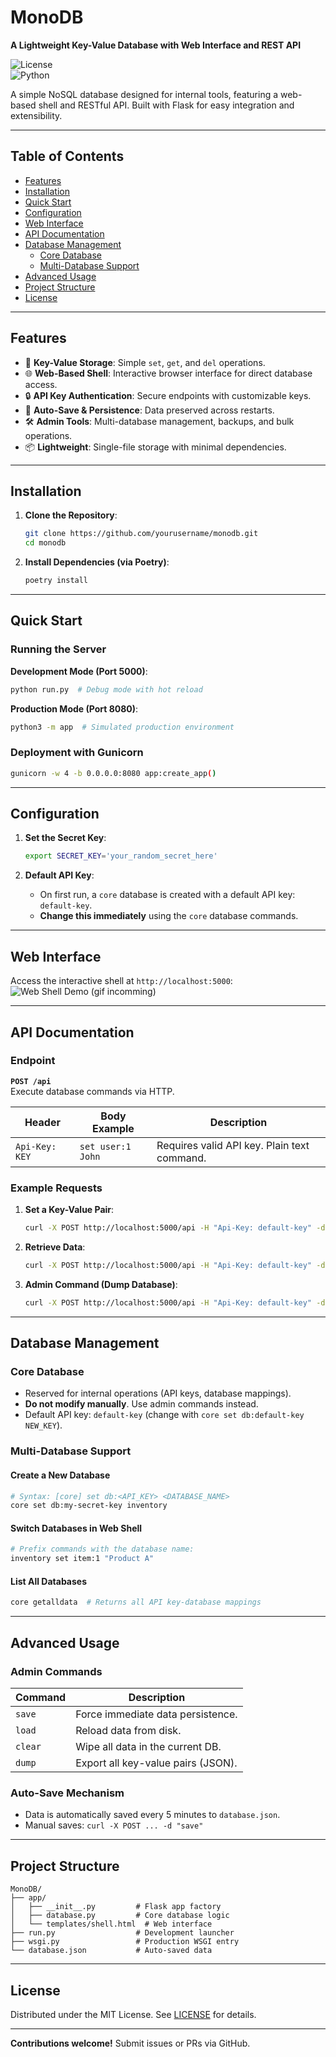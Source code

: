# MonoDB  

**A Lightweight Key-Value Database with Web Interface and REST API**  

![License](https://img.shields.io/badge/License-MIT-blue)  
![Python](https://img.shields.io/badge/Python-3.8%2B-green)

A simple NoSQL database designed for internal tools, featuring a web-based shell and RESTful API. Built with Flask for easy integration and extensibility.

---

## Table of Contents  
- [Features](#features)  
- [Installation](#installation)  
- [Quick Start](#quick-start)  
- [Configuration](#configuration)  
- [Web Interface](#web-interface)  
- [API Documentation](#api-documentation)  
- [Database Management](#database-management)  
  - [Core Database](#core-database)  
  - [Multi-Database Support](#multi-database-support)  
- [Advanced Usage](#advanced-usage)  
- [Project Structure](#project-structure)  
- [License](#license)  

---

## Features  
- 🚀 **Key-Value Storage**: Simple `set`, `get`, and `del` operations.  
- 🌐 **Web-Based Shell**: Interactive browser interface for direct database access.  
- 🔒 **API Key Authentication**: Secure endpoints with customizable keys.  
- 💾 **Auto-Save & Persistence**: Data preserved across restarts.  
- 🛠 **Admin Tools**: Multi-database management, backups, and bulk operations.  
- 📦 **Lightweight**: Single-file storage with minimal dependencies.  

---

## Installation  

1. **Clone the Repository**:  
   ```bash
   git clone https://github.com/yourusername/monodb.git
   cd monodb
   ```

2. **Install Dependencies (via Poetry)**:  
   ```bash
   poetry install
   ```

---

## Quick Start  

### Running the Server  
**Development Mode (Port 5000)**:  
```bash
python run.py  # Debug mode with hot reload
```

**Production Mode (Port 8080)**:  
```bash
python3 -m app  # Simulated production environment
```

### Deployment with Gunicorn  
```bash
gunicorn -w 4 -b 0.0.0.0:8080 app:create_app()
```

---

## Configuration  

1. **Set the Secret Key**:  
   ```bash
   export SECRET_KEY='your_random_secret_here'
   ```

2. **Default API Key**:  
   - On first run, a `core` database is created with a default API key: `default-key`.  
   - **Change this immediately** using the `core` database commands.  

---

## Web Interface  
Access the interactive shell at `http://localhost:5000`:  
![Web Shell Demo](demo_shell.gif)
(gif incomming)

---

## API Documentation  

### Endpoint  
**`POST /api`**  
Execute database commands via HTTP.  

| Header          | Body Example      | Description                          |
|-----------------|-------------------|--------------------------------------|
| `Api-Key: KEY`  | `set user:1 John` | Requires valid API key. Plain text command. |

### Example Requests  

1. **Set a Key-Value Pair**:  
   ```bash
   curl -X POST http://localhost:5000/api -H "Api-Key: default-key" -d "set book:1984 'George Orwell'"
   ```

2. **Retrieve Data**:  
   ```bash
   curl -X POST http://localhost:5000/api -H "Api-Key: default-key" -d "get book:1984"
   ```

3. **Admin Command (Dump Database)**:  
   ```bash
   curl -X POST http://localhost:5000/api -H "Api-Key: default-key" -d "dump"
   ```

---

## Database Management  

### Core Database  
- Reserved for internal operations (API keys, database mappings).  
- **Do not modify manually**. Use admin commands instead.  
- Default API key: `default-key` (change with `core set db:default-key NEW_KEY`).  

### Multi-Database Support  

#### Create a New Database  
```bash
# Syntax: [core] set db:<API_KEY> <DATABASE_NAME>
core set db:my-secret-key inventory
```

#### Switch Databases in Web Shell  
```bash
# Prefix commands with the database name:
inventory set item:1 "Product A"
```

#### List All Databases  
```bash
core getalldata  # Returns all API key-database mappings
```

---

## Advanced Usage  

### Admin Commands  
| Command               | Description                          |
|-----------------------|--------------------------------------|
| `save`                | Force immediate data persistence.    |
| `load`                | Reload data from disk.               |
| `clear`               | Wipe all data in the current DB.     |
| `dump`                | Export all key-value pairs (JSON).   |

### Auto-Save Mechanism  
- Data is automatically saved every 5 minutes to `database.json`.  
- Manual saves: `curl -X POST ... -d "save"`  

---

## Project Structure  
```
MonoDB/
├── app/
│   ├── __init__.py         # Flask app factory
│   ├── database.py         # Core database logic
│   └── templates/shell.html  # Web interface
├── run.py                  # Development launcher
├── wsgi.py                 # Production WSGI entry
└── database.json           # Auto-saved data
```

---

## License  
Distributed under the MIT License. See [LICENSE](LICENCE.txt) for details.  

---

**Contributions welcome!** Submit issues or PRs via GitHub.
